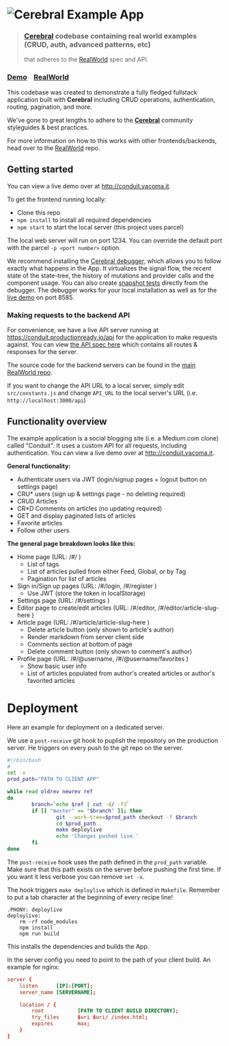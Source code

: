 # ![Cerebral Example App](project-logo.png)

> ### [Cerebral](https://cerebraljs.com) codebase containing real world examples (CRUD, auth, advanced patterns, etc)
>
> that adheres to the [RealWorld](https://github.com/gothinkster/realworld) spec and API.

### [Demo](http://conduit.yacoma.it)&nbsp;&nbsp;&nbsp;&nbsp;[RealWorld](https://github.com/gothinkster/realworld)

This codebase was created to demonstrate a fully fledged fullstack application built with **Cerebral**
including CRUD operations, authentication, routing, pagination, and more.

We've gone to great lengths to adhere to the [**Cerebral**](https://cerebraljs.com) community styleguides & best practices.

For more information on how to this works with other frontends/backends, head over to the
[RealWorld](https://github.com/gothinkster/realworld) repo.

## Getting started

You can view a live demo over at http://conduit.yacoma.it.

To get the frontend running locally:

* Clone this repo
* `npm install` to install all required dependencies
* `npm start` to start the local server (this project uses parcel)

The local web server will run on port 1234. You can override the default port with the parcel `-p <port number>` option.

We recommend installing the [Cerebral debugger](https://cerebraljs.com/docs/introduction/debugger.html),
which allows you to follow exactly what happens in the App. It virtualizes the signal flow, the recent state of the state-tree,
the history of mutations and provider calls and the component usage.
You can also create [snapshot tests](<https://cerebraljs.com/docs/api/test#test-snapshot-testing-(beta)>) directly from the debugger.
The debugger works for your local installation as well as for the [live demo](http://conduit.yacoma.it) on port 8585.

### Making requests to the backend API

For convenience, we have a live API server running at https://conduit.productionready.io/api for the application
to make requests against. You can view [the API spec here](https://github.com/GoThinkster/productionready/blob/master/api)
which contains all routes & responses for the server.

The source code for the backend servers can be found in the [main RealWorld repo](https://github.com/gothinkster/realworld).

If you want to change the API URL to a local server, simply edit `src/constants.js`
and change `API_URL` to the local server's URL (i.e. `http://localhost:3000/api`)

## Functionality overview

The example application is a social blogging site (i.e. a Medium.com clone) called "Conduit".
It uses a custom API for all requests, including authentication.
You can view a live demo over at http://conduit.yacoma.it.

**General functionality:**

* Authenticate users via JWT (login/signup pages + logout button on settings page)
* CRU\* users (sign up & settings page - no deleting required)
* CRUD Articles
* CR\*D Comments on articles (no updating required)
* GET and display paginated lists of articles
* Favorite articles
* Follow other users

**The general page breakdown looks like this:**

* Home page (URL: /#/ )
  * List of tags
  * List of articles pulled from either Feed, Global, or by Tag
  * Pagination for list of articles
* Sign in/Sign up pages (URL: /#/login, /#/register )
  * Use JWT (store the token in localStorage)
* Settings page (URL: /#/settings )
* Editor page to create/edit articles (URL: /#/editor, /#/editor/article-slug-here )
* Article page (URL: /#/article/article-slug-here )
  * Delete article button (only shown to article's author)
  * Render markdown from server client side
  * Comments section at bottom of page
  * Delete comment button (only shown to comment's author)
* Profile page (URL: /#/@username, /#/@username/favorites )
  * Show basic user info
  * List of articles populated from author's created articles or author's favorited articles

# Deployment

Here an example for deployment on a dedicated server.

We use a `post-receive` git hook to puplish the repository on the production
server. He triggers on every push to the git repo on the server.

```sh
#!/bin/bash
#
set -x
prod_path="PATH TO CLIENT APP"

while read oldrev newrev ref
do
        branch=`echo $ref | cut -d/ -f3`
        if [[ "master" == "$branch" ]]; then
                git --work-tree=$prod_path checkout -f $branch
                cd $prod_path
                make deploylive
                echo 'Changes pushed live.'
        fi
done
```

The `post-receive` hook uses the path defined in the `prod_path`
variable. Make sure that this path exists on the server before pushing
the first time. If you want it less verbose you can remove `set -x`.

The hook triggers `make deploylive` which is defined in `Makefile`.
Remember to put a tab character at the beginning of every recipe line!

```make
.PHONY:	deploylive
deploylive:
	rm -rf node_modules
	npm install
	npm run build
```

This installs the dependencies and builds the App.

In the server config you need to point to the path of your client build.
An example for nginx:

```conf
server {
    listen      [IP]:[PORT];
    server_name [SERVERNAME];

    location / {
        root           [PATH TO CLIENT BUILD DIRECTORY];
        try_files      $uri $uri/ /index.html;
        expires        max;
    }
}
```
